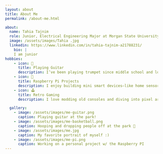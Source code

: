 ```yaml
---
layout: about
title: About Me
permalink: /about-me.html

about:
  name: Tahia Tajnim
  role: Junior, Electrical Engineering Major at Morgan State University
  image: /assets/images/Tahia .jpg
  linkedin: https://www.linkedin.com/in/tahia-tajnim-a21788231/
    bio: |
    I am junior 
hobbies:
    - icon: 🎺
      title: Playing Guitar
      description: I’ve been playing trumpet since middle school and love improvising to Coltrane and Miles Davis tracks.
    - icon: 🤖
      title: Raspberry Pi Projects
      description: I enjoy building mini smart devices—like home sensors and wearables—using Raspberry Pi.
    - icon: 🕹️
      title: Retro Gaming
      description: I love modding old consoles and diving into pixel art games on emulators.

  gallery:
    - image: /assets/images/me-guitar.png
      caption: Playing guitar at the park!
    - image: /assets/images/me-basketball.png
      caption: Hooping and dropping people off at the park 🏀
    - image: /assets/images/me.jpg
      caption: My favorite portrait of myself :)
    - image: /assets/images/me-pi.png
      caption: Working on a personal project w/ the Raspberry PI
---
```

